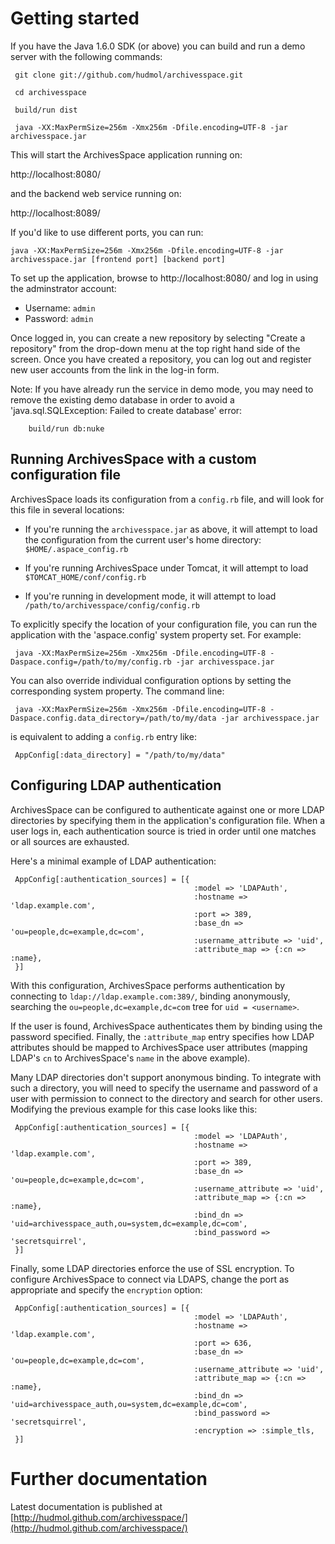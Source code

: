 # Getting started

If you have the Java 1.6.0 SDK (or above) you can build and run a demo
server with the following commands:

     git clone git://github.com/hudmol/archivesspace.git

     cd archivesspace

     build/run dist

     java -XX:MaxPermSize=256m -Xmx256m -Dfile.encoding=UTF-8 -jar archivesspace.jar

This will start the ArchivesSpace application running on:

  http://localhost:8080/

and the backend web service running on:

  http://localhost:8089/

If you'd like to use different ports, you can run:

    java -XX:MaxPermSize=256m -Xmx256m -Dfile.encoding=UTF-8 -jar archivesspace.jar [frontend port] [backend port]

To set up the application, browse to http://localhost:8080/ and log in
using the adminstrator account:

* Username: `admin`
* Password: `admin`

Once logged in, you can create a new repository by selecting "Create a
repository" from the drop-down menu at the top right hand side of the
screen.  Once you have created a repository, you can log out and
register new user accounts from the link in the log-in form.

Note: If you have already run the service in demo mode, you may need
to remove the existing demo database in order to avoid a
'java.sql.SQLException: Failed to create database' error:

		build/run db:nuke


## Running ArchivesSpace with a custom configuration file

ArchivesSpace loads its configuration from a `config.rb` file, and
will look for this file in several locations:

  * If you're running the `archivesspace.jar` as above, it will
    attempt to load the configuration from the current user's home
    directory: `$HOME/.aspace_config.rb` 

  * If you're running ArchivesSpace under Tomcat, it will attempt to
    load `$TOMCAT_HOME/conf/config.rb`

  * If you're running in development mode, it will attempt to load
    `/path/to/archivesspace/config/config.rb` 

To explicitly specify the location of your configuration file, you can
run the application with the 'aspace.config' system property set.  For
example:

     java -XX:MaxPermSize=256m -Xmx256m -Dfile.encoding=UTF-8 -Daspace.config=/path/to/my/config.rb -jar archivesspace.jar

You can also override individual configuration options by setting the
corresponding system property.  The command line:

     java -XX:MaxPermSize=256m -Xmx256m -Dfile.encoding=UTF-8 -Daspace.config.data_directory=/path/to/my/data -jar archivesspace.jar

is equivalent to adding a `config.rb` entry like:

     AppConfig[:data_directory] = "/path/to/my/data"


## Configuring LDAP authentication

ArchivesSpace can be configured to authenticate against one or more
LDAP directories by specifying them in the application's configuration
file.  When a user logs in, each authentication source is tried in
order until one matches or all sources are exhausted.

Here's a minimal example of LDAP authentication:

     AppConfig[:authentication_sources] = [{
                                             :model => 'LDAPAuth',
                                             :hostname => 'ldap.example.com',
                                             :port => 389,
                                             :base_dn => 'ou=people,dc=example,dc=com',
                                             :username_attribute => 'uid',
                                             :attribute_map => {:cn => :name},
     }]

With this configuration, ArchivesSpace performs authentication by
connecting to `ldap://ldap.example.com:389/`, binding anonymously,
searching the `ou=people,dc=example,dc=com` tree for `uid = <username>`. 

If the user is found, ArchivesSpace authenticates them by
binding using the password specified.  Finally, the `:attribute_map`
entry specifies how LDAP attributes should be mapped to ArchivesSpace
user attributes (mapping LDAP's `cn` to ArchivesSpace's `name` in the
above example).

Many LDAP directories don't support anonymous binding.  To integrate
with such a directory, you will need to specify the username and
password of a user with permission to connect to the directory and
search for other users.  Modifying the previous example for this case
looks like this:


     AppConfig[:authentication_sources] = [{
                                             :model => 'LDAPAuth',
                                             :hostname => 'ldap.example.com',
                                             :port => 389,
                                             :base_dn => 'ou=people,dc=example,dc=com',
                                             :username_attribute => 'uid',
                                             :attribute_map => {:cn => :name},
                                             :bind_dn => 'uid=archivesspace_auth,ou=system,dc=example,dc=com',
                                             :bind_password => 'secretsquirrel',
     }]


Finally, some LDAP directories enforce the use of SSL encryption.  To
configure ArchivesSpace to connect via LDAPS, change the port as
appropriate and specify the `encryption` option:

     AppConfig[:authentication_sources] = [{
                                             :model => 'LDAPAuth',
                                             :hostname => 'ldap.example.com',
                                             :port => 636,
                                             :base_dn => 'ou=people,dc=example,dc=com',
                                             :username_attribute => 'uid',
                                             :attribute_map => {:cn => :name},
                                             :bind_dn => 'uid=archivesspace_auth,ou=system,dc=example,dc=com',
                                             :bind_password => 'secretsquirrel',
                                             :encryption => :simple_tls,
     }]


# Further documentation

Latest documentation is published at [http://hudmol.github.com/archivesspace/](http://hudmol.github.com/archivesspace/)

